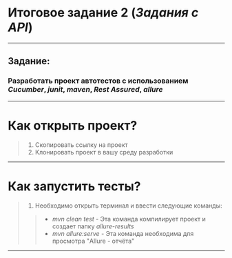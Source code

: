 # Итоговое задание 2 (_Задания с API_)

---
## Задание:
### Разработать проект автотестов с использованием _Cucumber_, _junit_, _maven_, _Rest Assured_, _allure_

---
# Как открыть проект?
> 1. Скопировать ссылку на проект
> 2. Клонировать проект в вашу среду разработки

---
# Как запустить тесты?

>1. Необходимо открыть терминал и ввести следующие команды:
>> * _mvn clean test_ - Эта команда компилирует проект и создает папку _allure-results_
>> * _mvn allure:serve_ - Эта команда необходима для просмотра "Allure - отчёта"

----